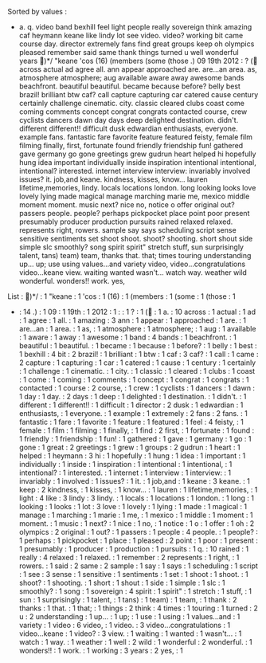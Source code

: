 Sorted by values :
- a. q. video band bexhill feel light people really sovereign think amazing caf heymann keane like lindy lot see video. video? working bit came course day. director extremely fans find great groups keep oh olympics pleased remember said same thank things turned u well wonderful years )*/ "keane 'cos (16) (members (some (those .) 09 19th 2012 : ? \( across actual ad agree all. ann appear approached are. are...an area. as, atmosphere atmosphere; aug available aware away awesome bands beachfront. beautiful beautiful. became because before? belly best brazil! brilliant btw caf? call capture capturing car catered cause century certainly challenge cinematic. city. classic cleared clubs coast come coming comments concept congrat congrats contacted course, crew cyclists dancers dawn day days deep delighted destination. didn't. different different!! difficult dusk edwardian enthusiasts, everyone. example fans. fantastic fare favorite feature featured feisty, female film filming finally, first, fortunate found friendly friendship fun! gathered gave germany go gone greetings grew gudrun heart helped hi hopefully hung idea important individually inside inspiration intentional intentional, intentional? interested. internet interview interview: invariably involved issues? it. job,and keane. kindness, kisses, know... lauren lifetime,memories, lindy. locals locations london. long looking looks love lovely lying made magical manage marching marie me, mexico middle moment moment. music next? nice no, notice o offer original out? passers people. people? perhaps pickpocket place point poor present presumably producer production pursuits rained relaxed relaxed. represents right, rowers. sample say says scheduling script sense sensitive sentiments set shoot shoot. shoot? shooting. short shout side simple slc smoothly? song spirit spirit" stretch stuff, sun surprisingly talent, tans) team) team, thanks that. that; times touring understanding up... up; use using values...and variety video, video...congratulations video...keane view. waiting wanted wasn't... watch way. weather wild wonderful. wonders!! work. yes, 

List :
)*/ : 1
"keane : 1
'cos : 1
(16) : 1
(members : 1
(some : 1
(those : 1
- : 14
.) : 1
09 : 1
19th : 1
2012 : 1
: : 1
? : 1
\( : 1
a. : 10
across : 1
actual : 1
ad : 1
agree : 1
all. : 1
amazing : 3
ann : 1
appear : 1
approached : 1
are. : 1
are...an : 1
area. : 1
as, : 1
atmosphere : 1
atmosphere; : 1
aug : 1
available : 1
aware : 1
away : 1
awesome : 1
band : 4
bands : 1
beachfront. : 1
beautiful : 1
beautiful. : 1
became : 1
because : 1
before? : 1
belly : 1
best : 1
bexhill : 4
bit : 2
brazil! : 1
brilliant : 1
btw : 1
caf : 3
caf? : 1
call : 1
came : 2
capture : 1
capturing : 1
car : 1
catered : 1
cause : 1
century : 1
certainly : 1
challenge : 1
cinematic. : 1
city. : 1
classic : 1
cleared : 1
clubs : 1
coast : 1
come : 1
coming : 1
comments : 1
concept : 1
congrat : 1
congrats : 1
contacted : 1
course : 2
course, : 1
crew : 1
cyclists : 1
dancers : 1
dawn : 1
day : 1
day. : 2
days : 1
deep : 1
delighted : 1
destination. : 1
didn't. : 1
different : 1
different!! : 1
difficult : 1
director : 2
dusk : 1
edwardian : 1
enthusiasts, : 1
everyone. : 1
example : 1
extremely : 2
fans : 2
fans. : 1
fantastic : 1
fare : 1
favorite : 1
feature : 1
featured : 1
feel : 4
feisty, : 1
female : 1
film : 1
filming : 1
finally, : 1
find : 2
first, : 1
fortunate : 1
found : 1
friendly : 1
friendship : 1
fun! : 1
gathered : 1
gave : 1
germany : 1
go : 1
gone : 1
great : 2
greetings : 1
grew : 1
groups : 2
gudrun : 1
heart : 1
helped : 1
heymann : 3
hi : 1
hopefully : 1
hung : 1
idea : 1
important : 1
individually : 1
inside : 1
inspiration : 1
intentional : 1
intentional, : 1
intentional? : 1
interested. : 1
internet : 1
interview : 1
interview: : 1
invariably : 1
involved : 1
issues? : 1
it. : 1
job,and : 1
keane : 3
keane. : 1
keep : 2
kindness, : 1
kisses, : 1
know... : 1
lauren : 1
lifetime,memories, : 1
light : 4
like : 3
lindy : 3
lindy. : 1
locals : 1
locations : 1
london. : 1
long : 1
looking : 1
looks : 1
lot : 3
love : 1
lovely : 1
lying : 1
made : 1
magical : 1
manage : 1
marching : 1
marie : 1
me, : 1
mexico : 1
middle : 1
moment : 1
moment. : 1
music : 1
next? : 1
nice : 1
no, : 1
notice : 1
o : 1
offer : 1
oh : 2
olympics : 2
original : 1
out? : 1
passers : 1
people : 4
people. : 1
people? : 1
perhaps : 1
pickpocket : 1
place : 1
pleased : 2
point : 1
poor : 1
present : 1
presumably : 1
producer : 1
production : 1
pursuits : 1
q. : 10
rained : 1
really : 4
relaxed : 1
relaxed. : 1
remember : 2
represents : 1
right, : 1
rowers. : 1
said : 2
same : 2
sample : 1
say : 1
says : 1
scheduling : 1
script : 1
see : 3
sense : 1
sensitive : 1
sentiments : 1
set : 1
shoot : 1
shoot. : 1
shoot? : 1
shooting. : 1
short : 1
shout : 1
side : 1
simple : 1
slc : 1
smoothly? : 1
song : 1
sovereign : 4
spirit : 1
spirit" : 1
stretch : 1
stuff, : 1
sun : 1
surprisingly : 1
talent, : 1
tans) : 1
team) : 1
team, : 1
thank : 2
thanks : 1
that. : 1
that; : 1
things : 2
think : 4
times : 1
touring : 1
turned : 2
u : 2
understanding : 1
up... : 1
up; : 1
use : 1
using : 1
values...and : 1
variety : 1
video : 6
video, : 1
video. : 3
video...congratulations : 1
video...keane : 1
video? : 3
view. : 1
waiting : 1
wanted : 1
wasn't... : 1
watch : 1
way. : 1
weather : 1
well : 2
wild : 1
wonderful : 2
wonderful. : 1
wonders!! : 1
work. : 1
working : 3
years : 2
yes, : 1
